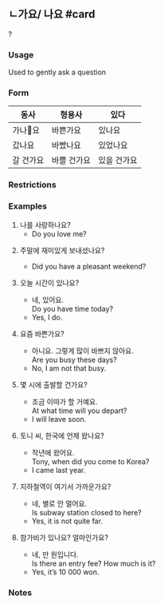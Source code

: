 ## ㄴ가요/ 나요 #card
?
### Usage
Used to gently ask a question
### Form
| 동사    | 형용사    | 있다     |
| ----- | ------ | ------ |
| 가나요  | 바쁜가요   | 있나요    |
| 갔나요   | 바빴나요   | 있었나요   |
| 갈 건가요 | 바쁠 건가요 | 있을 건가요 |
### Restrictions
### Examples
1. 나를 사랑하나요?
	* Do you love me?
<!--SR:!2025-03-29,2,230-->
  
2. 주말에 재미있게 보내셨나요?  
	* Did you have a pleasant weekend?  
  
3. 오늘 시간이 있나요?  
	- 네, 있어요.  
	Do you have time today?  
	- Yes, I do.  
  
4. 요즘 바쁜가요?  
	- 아니요. 그렇게 많이 바쁘지 않아요.  
	Are you busy these days?  
	- No, I am not that busy.  
  
5. 몇 시에 출발할 건가요?  
	- 조금 이따가 할 거예요.  
	At what time will you depart?  
	- I will leave soon.  
  
6. 토니 씨, 한국에 언제 왔나요?  
	- 작년에 왔어요.  
	Tony, when did you come to Korea?  
	- I came last year.  
  
7. 지하철역이 여기서 가까운가요?  
	- 네, 별로 안 멀어요.  
	Is subway station closed to here?  
	- Yes, it is not quite far.  
  
8. 참가비가 있나요? 얼마인가요?  
	- 네, 만 원입니다.  
	Is there an entry fee? How much is it?  
	- Yes, it’s 10 000 won.
### Notes
